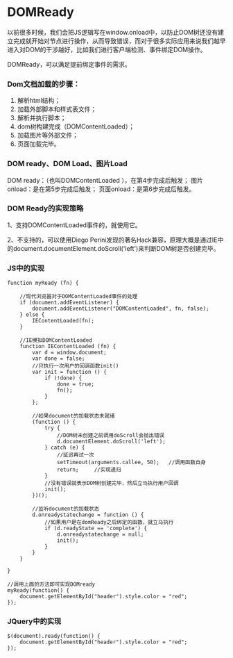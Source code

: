 # DOMReady

以前很多时候，我们会把JS逻辑写在window.onload中，以防止DOM树还没有建立完成就开始对节点进行操作，从而导致错误，而对于很多实际应用来说我们越早进入对DOM的干涉越好，比如我们进行客户端检测、事件绑定DOM操作。

DOMReady，可以满足提前绑定事件的需求。

### Dom文档加载的步骤：

1. 解析html结构；
2. 加载外部脚本和样式表文件；
3. 解析并执行脚本；
4. dom树构建完成（DOMContentLoaded）；
5. 加载图片等外部文件；
6. 页面加载完毕。

### DOM ready、DOM Load、图片Load

DOM ready：（也叫DOMContentLoaded ），在第4步完成后触发；
图片onload：是在第5步完成后触发；
页面onload：是第6步完成后触发。

### DOM Ready的实现策略

1、支持DOMContentLoaded事件的，就使用它。

2、不支持的，可以使用Diego Perini发现的著名Hack兼容，原理大概是通过IE中的document.documentElement.doScroll('left')来判断DOM树是否创建完毕。



### JS中的实现

```
function myReady (fn) {

    //现代浏览器对于DOMContentLoaded事件的处理
    if (document.addEventListener) {
        document.addEventListener("DOMContentLoaded", fn, false);
    } else {
        IEContentLoaded(fn);
    }

    //IE模拟DOMContentLoaded
    function IEContentLoaded (fn) {
        var d = window.document;
        var done = false;
        //只执行一次用户的回调函数init()
        var init = function () {
            if (!done) {
                done = true;
                fn();
            }
        };

    	//如果document的加载状态未就绪
    	(function () {
    		try {
    			//DOM树未创建之前调用doScroll会抛出错误
    			d.documentElement.doScroll('left');
    		} catch (e) {
    			//延迟再试一次
    			setTimeout(arguments.callee, 50);	//调用函数自身
    			return;		//实现递归
    		}
    		//没有错误就表示DOM树创建完毕，然后立马执行用户回调
    		init();
    	})();
    	
    	//监听document的加载状态
    	d.onreadystatechange = function () {
    		//如果用户是在domReady之后绑定的函数，就立马执行
    		if (d.readyState == 'complete') {
    			d.onreadystatechange = null;
    			init();
    		}
    	}	
    }

}

//调用上面的方法即可实现DOMready
myReady(function() {
    document.getElementById("header").style.color = "red";
});
```



### JQuery中的实现

```
$(document).ready(function() {
	document.getElementById("header").style.color = "red";
});
```


